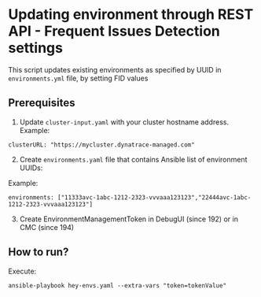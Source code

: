 # Updating environment through REST API - Frequent Issues Detection settings
This script updates existing environments as specified by UUID in `environments.yml` file, by setting FID values

## Prerequisites
1. Update `cluster-input.yaml` with your cluster hostname address. Example:
```
clusterURL: "https://mycluster.dynatrace-managed.com"
```

2. Create `environments.yaml` file that contains Ansible list of environment UUIDs:

Example:
```
environments: ["11333avc-1abc-1212-2323-vvvaaa123123","22444avc-1abc-1212-2323-vvvaaa123123"]
```

3. Create EnvironmentManagementToken in DebugUI (since 192) or in CMC (since 194)

## How to run?
Execute:
```
ansible-playbook hey-envs.yaml --extra-vars "token=tokenValue"
```
